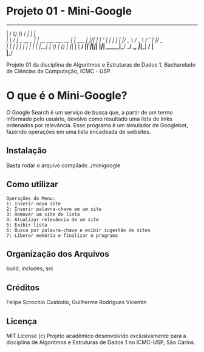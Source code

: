 # Projeto 01 - Mini-Google

  __  __ _       _    _____                   _      
 |  \/  (_)     (_)  / ____|                 | |     
 | \  / |_ _ __  _  | |  __  ___   ___   __ _| | ___ 
 | |\/| | | '_ \| | | | |_ |/ _ \ / _ \ / _` | |/ _ \
 | |  | | | | | | | | |__| | (_) | (_) | (_| | |  __/
 |_|  |_|_|_| |_|_|  \_____|\___/ \___/ \__, |_|\___|
                                         __/ |       
                                        |___/        

Projeto 01 da disciplina de Algoritmos e Estruturas de Dados 1, Bacharelado de Ciências da Computação, ICMC - USP.

# O que é o Mini-Google?

O Google Search é um serviço de busca que, a partir de um termo informado pelo usuário,
devolve como resultado uma lista de links ordenados por relevância. Esse programa é um
simulador de Googlebot, fazendo operações em uma lista encadeada de websites.

## Instalação

Basta rodar o arquivo compilado ./minigoogle

## Como utilizar

	Operações do Menu:
	1: Inserir novo site
	2: Inserir palavra-chave em um site
	3: Remover um site da lista
	4: Atualizar relevância de um site
	5: Exibir lista
	6: Busca por palavra-chave e exibir sugestão de sites
	7: Liberar memória e finalizar o programa

## Organização dos Arquivos

build, includes, src

## Créditos

Felipe Scrochio Custódio, Guilherme Rodrigues Vicentin

## Licença

MIT License (c)
Projeto acadêmico desenvolvido exclusivamente para a disciplina de Algoritmos e Estruturas de Dados 1 no ICMC-USP, São Carlos. 